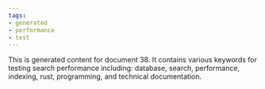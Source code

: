 ```yaml
---
tags:
- generated
- performance
- test
---
```

This is generated content for document 38. It contains various keywords for testing search performance including: database, search, performance, indexing, rust, programming, and technical documentation.
